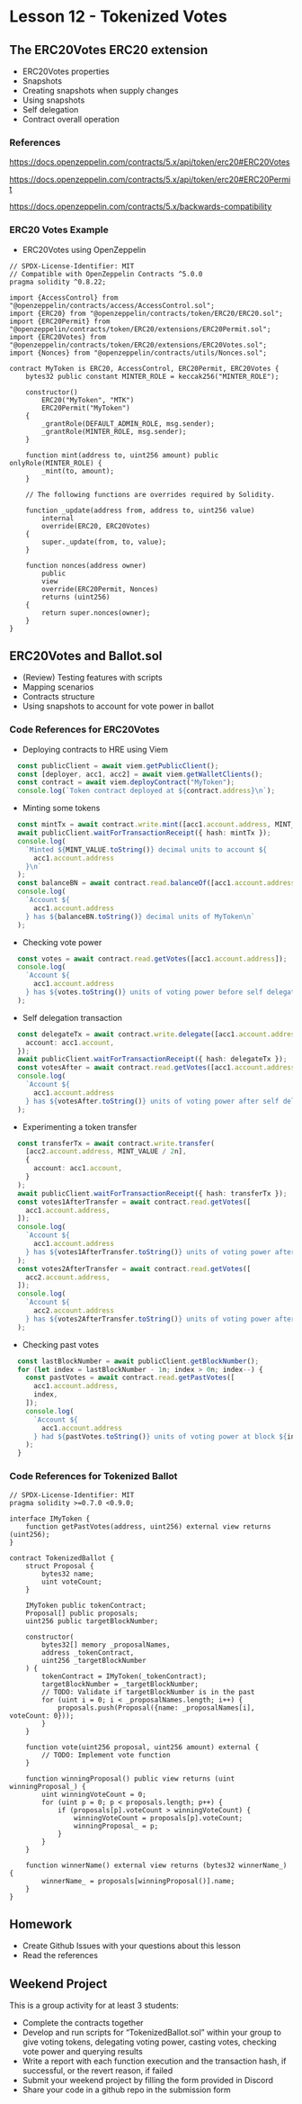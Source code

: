 # Lesson 12 - Tokenized Votes

## The ERC20Votes ERC20 extension

* ERC20Votes properties
* Snapshots
* Creating snapshots when supply changes
* Using snapshots
* Self delegation
* Contract overall operation

### References

<https://docs.openzeppelin.com/contracts/5.x/api/token/erc20#ERC20Votes>

<https://docs.openzeppelin.com/contracts/5.x/api/token/erc20#ERC20Permit>

<https://docs.openzeppelin.com/contracts/5.x/backwards-compatibility>

### ERC20 Votes Example

* ERC20Votes using OpenZeppelin

```solidity
// SPDX-License-Identifier: MIT
// Compatible with OpenZeppelin Contracts ^5.0.0
pragma solidity ^0.8.22;

import {AccessControl} from "@openzeppelin/contracts/access/AccessControl.sol";
import {ERC20} from "@openzeppelin/contracts/token/ERC20/ERC20.sol";
import {ERC20Permit} from "@openzeppelin/contracts/token/ERC20/extensions/ERC20Permit.sol";
import {ERC20Votes} from "@openzeppelin/contracts/token/ERC20/extensions/ERC20Votes.sol";
import {Nonces} from "@openzeppelin/contracts/utils/Nonces.sol";

contract MyToken is ERC20, AccessControl, ERC20Permit, ERC20Votes {
    bytes32 public constant MINTER_ROLE = keccak256("MINTER_ROLE");

    constructor()
        ERC20("MyToken", "MTK")
        ERC20Permit("MyToken")
    {
        _grantRole(DEFAULT_ADMIN_ROLE, msg.sender);
        _grantRole(MINTER_ROLE, msg.sender);
    }

    function mint(address to, uint256 amount) public onlyRole(MINTER_ROLE) {
        _mint(to, amount);
    }

    // The following functions are overrides required by Solidity.

    function _update(address from, address to, uint256 value)
        internal
        override(ERC20, ERC20Votes)
    {
        super._update(from, to, value);
    }

    function nonces(address owner)
        public
        view
        override(ERC20Permit, Nonces)
        returns (uint256)
    {
        return super.nonces(owner);
    }
}
```

## ERC20Votes and Ballot.sol

* (Review) Testing features with scripts
* Mapping scenarios
* Contracts structure
* Using snapshots to account for vote power in ballot

### Code References for ERC20Votes

* Deploying contracts to HRE using Viem

```typescript
  const publicClient = await viem.getPublicClient();
  const [deployer, acc1, acc2] = await viem.getWalletClients();
  const contract = await viem.deployContract("MyToken");
  console.log(`Token contract deployed at ${contract.address}\n`);
```

* Minting some tokens

```typescript
  const mintTx = await contract.write.mint([acc1.account.address, MINT_VALUE]);
  await publicClient.waitForTransactionReceipt({ hash: mintTx });
  console.log(
    `Minted ${MINT_VALUE.toString()} decimal units to account ${
      acc1.account.address
    }\n`
  );
  const balanceBN = await contract.read.balanceOf([acc1.account.address]);
  console.log(
    `Account ${
      acc1.account.address
    } has ${balanceBN.toString()} decimal units of MyToken\n`
  );
```

* Checking vote power

```typescript
  const votes = await contract.read.getVotes([acc1.account.address]);
  console.log(
    `Account ${
      acc1.account.address
    } has ${votes.toString()} units of voting power before self delegating\n`
  );
```

* Self delegation transaction

```typescript
  const delegateTx = await contract.write.delegate([acc1.account.address], {
    account: acc1.account,
  });
  await publicClient.waitForTransactionReceipt({ hash: delegateTx });
  const votesAfter = await contract.read.getVotes([acc1.account.address]);
  console.log(
    `Account ${
      acc1.account.address
    } has ${votesAfter.toString()} units of voting power after self delegating\n`
  );
```

* Experimenting a token transfer

```typescript
  const transferTx = await contract.write.transfer(
    [acc2.account.address, MINT_VALUE / 2n],
    {
      account: acc1.account,
    }
  );
  await publicClient.waitForTransactionReceipt({ hash: transferTx });
  const votes1AfterTransfer = await contract.read.getVotes([
    acc1.account.address,
  ]);
  console.log(
    `Account ${
      acc1.account.address
    } has ${votes1AfterTransfer.toString()} units of voting power after transferring\n`
  );
  const votes2AfterTransfer = await contract.read.getVotes([
    acc2.account.address,
  ]);
  console.log(
    `Account ${
      acc2.account.address
    } has ${votes2AfterTransfer.toString()} units of voting power after receiving a transfer\n`
  );
```

* Checking past votes

```typescript
  const lastBlockNumber = await publicClient.getBlockNumber();
  for (let index = lastBlockNumber - 1n; index > 0n; index--) {
    const pastVotes = await contract.read.getPastVotes([
      acc1.account.address,
      index,
    ]);
    console.log(
      `Account ${
        acc1.account.address
      } had ${pastVotes.toString()} units of voting power at block ${index}\n`
    );
  }
```

### Code References for Tokenized Ballot

```solidity
// SPDX-License-Identifier: MIT
pragma solidity >=0.7.0 <0.9.0;

interface IMyToken {
    function getPastVotes(address, uint256) external view returns (uint256);
}

contract TokenizedBallot {
    struct Proposal {
        bytes32 name;
        uint voteCount;
    }

    IMyToken public tokenContract;
    Proposal[] public proposals;
    uint256 public targetBlockNumber;

    constructor(
        bytes32[] memory _proposalNames,
        address _tokenContract,
        uint256 _targetBlockNumber
    ) {
        tokenContract = IMyToken(_tokenContract);
        targetBlockNumber = _targetBlockNumber;
        // TODO: Validate if targetBlockNumber is in the past
        for (uint i = 0; i < _proposalNames.length; i++) {
            proposals.push(Proposal({name: _proposalNames[i], voteCount: 0}));
        }
    }

    function vote(uint256 proposal, uint256 amount) external {
        // TODO: Implement vote function
    }

    function winningProposal() public view returns (uint winningProposal_) {
        uint winningVoteCount = 0;
        for (uint p = 0; p < proposals.length; p++) {
            if (proposals[p].voteCount > winningVoteCount) {
                winningVoteCount = proposals[p].voteCount;
                winningProposal_ = p;
            }
        }
    }

    function winnerName() external view returns (bytes32 winnerName_) {
        winnerName_ = proposals[winningProposal()].name;
    }
}
```

## Homework

* Create Github Issues with your questions about this lesson
* Read the references

## Weekend Project

This is a group activity for at least 3 students:

* Complete the contracts together
* Develop and run scripts for “TokenizedBallot.sol” within your group to give voting tokens, delegating voting power, casting votes, checking vote power and querying results
* Write a report with each function execution and the transaction hash, if successful, or the revert reason, if failed
* Submit your weekend project by filling the form provided in Discord
* Share your code in a github repo in the submission form
